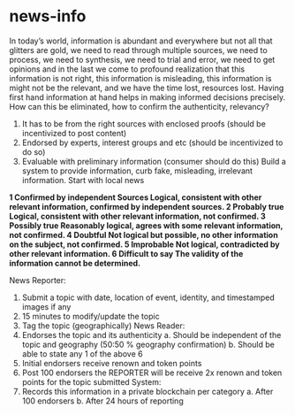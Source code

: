# news-info

In today’s world, information is abundant and everywhere but not all that glitters are gold, we need to read through multiple sources, we need to process, we need to synthesis, we need to trial and error, we need to get opinions and in the last we come to profound realization that this information is not right, this information is misleading, this information is  might not be the relevant, and we have the time lost, resources lost.
Having first hand information at hand helps in making informed decisions precisely.
How can this be eliminated, how to confirm the authenticity, relevancy?
1.	It has to be from the right sources with enclosed proofs (should be incentivized to post content)
2.	Endorsed by experts, interest groups and etc (should be incentivized to do so)
3.	Evaluable with preliminary information (consumer should do this)
Build a system to provide information, curb fake, misleading, irrelevant information.
Start with local news

__1	Confirmed by independent Sources	Logical, consistent with other relevant information, confirmed by independent sources.
2	Probably true	Logical, consistent with other relevant information, not confirmed.
3	Possibly true	Reasonably logical, agrees with some relevant information, not confirmed.
4	Doubtful	Not logical but possible, no other information on the subject, not confirmed.
5	Improbable	Not logical, contradicted by other relevant information.
6	Difficult to say	The validity of the information cannot be determined.__


News Reporter:
1)	Submit a topic with date, location of event, identity, and timestamped images if any
2)	15 minutes to modify/update the topic
3)	Tag the topic (geographically)
News Reader:
1)	Endorses the topic and its authenticity
a.	Should be independent of the topic and geography (50:50 % geography confirmation)
b.	Should be able to state any 1 of the above 6
2)	Initial endorsers receive renown and token points
3)	Post 100 endorsers the REPORTER will be receive 2x renown and token points for the topic submitted
System:
1)	Records this information in a private blockchain per category
a.	After 100 endorsers
b.	After 24 hours of reporting
